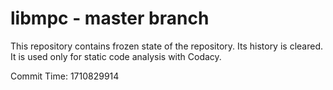 # libmpc - master branch

This repository contains frozen state of the repository.
Its history is cleared. It is used only for static code
analysis with Codacy.

Commit Time: 1710829914